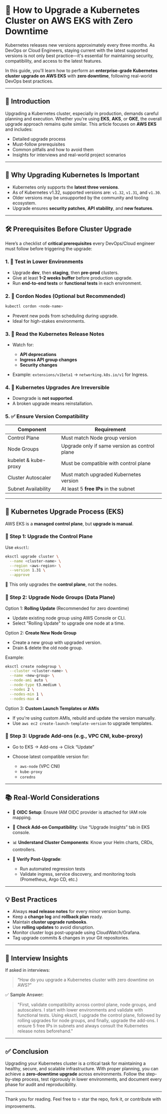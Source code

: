 # 🚀 How to Upgrade a Kubernetes Cluster on AWS EKS with Zero Downtime

Kubernetes releases new versions approximately every three months. As DevOps or Cloud Engineers, staying current with the latest supported versions is not only best practice—it's essential for maintaining security, compatibility, and access to the latest features.

In this guide, you'll learn how to perform an **enterprise-grade Kubernetes cluster upgrade on AWS EKS** with **zero downtime**, following real-world DevOps best practices.

---

## 🌟 Introduction

Upgrading a Kubernetes cluster, especially in production, demands careful planning and execution. Whether you're using **EKS**, **AKS**, or **GKE**, the overall upgrade approach remains quite similar. This article focuses on **AWS EKS** and includes:

- Detailed upgrade process
- Must-follow prerequisites
- Common pitfalls and how to avoid them
- Insights for interviews and real-world project scenarios

---

## 📌 Why Upgrading Kubernetes Is Important

- Kubernetes only supports the **latest three versions**.
- As of Kubernetes v1.32, supported versions are: `v1.32`, `v1.31`, and `v1.30`.
- Older versions may be unsupported by the community and tooling ecosystem.
- Upgrade ensures **security patches**, **API stability**, and **new features**.

---

## 🛠️ Prerequisites Before Cluster Upgrade

Here’s a checklist of **critical prerequisites** every DevOps/Cloud engineer must follow before triggering the upgrade:

### 1. 🧪 Test in Lower Environments

- Upgrade **dev**, then **staging**, then **pre-prod** clusters.
- Give at least **1–2 weeks buffer** before production upgrade.
- Run **end-to-end tests** or **functional tests** in each environment.

### 2. 🧯 Cordon Nodes (Optional but Recommended)

```bash
kubectl cordon <node-name>
````

* Prevent new pods from scheduling during upgrade.
* Ideal for high-stakes environments.

### 3. 📄 Read the Kubernetes Release Notes

* Watch for:

  * **API deprecations**
  * **Ingress API group changes**
  * **Security changes**
* Example: `extensions/v1beta1` → `networking.k8s.io/v1` for Ingress.

### 4. 🔁 Kubernetes Upgrades Are Irreversible

* Downgrade is **not supported**.
* A broken upgrade means reinstallation.

### 5. ✅ Ensure Version Compatibility

| Component            | Requirement                                   |
| -------------------- | --------------------------------------------- |
| Control Plane        | Must match Node group version                 |
| Node Groups          | Upgrade only if same version as control plane |
| kubelet & kube-proxy | Must be compatible with control plane         |
| Cluster Autoscaler   | Must match upgraded Kubernetes version        |
| Subnet Availability  | At least 5 **free IPs** in the subnet         |

---

## 🔄 Kubernetes Upgrade Process (EKS)

AWS EKS is a **managed control plane**, but **upgrade is manual**.

### 🔹 Step 1: Upgrade the Control Plane

Use `eksctl`:

```bash
eksctl upgrade cluster \
  --name <cluster-name> \
  --region <aws-region> \
  --version 1.31 \
  --approve
```

🎯 This only upgrades the **control plane**, not the nodes.

### 🔹 Step 2: Upgrade Node Groups (Data Plane)

Option 1: **Rolling Update** (Recommended for zero downtime)

* Update existing node group using AWS Console or CLI.
* Select "Rolling Update" to upgrade one node at a time.

Option 2: **Create New Node Group**

* Create a new group with upgraded version.
* Drain & delete the old node group.

Example:

```bash
eksctl create nodegroup \
  --cluster <cluster-name> \
  --name <new-group> \
  --node-ami auto \
  --node-type t3.medium \
  --nodes 2 \
  --nodes-min 1 \
  --nodes-max 4
```

Option 3: **Custom Launch Templates or AMIs**

* If you're using custom AMIs, rebuild and update the version manually.
* Use `aws ec2 create-launch-template-version` to upgrade templates.

### 🔹 Step 3: Upgrade Add-ons (e.g., VPC CNI, kube-proxy)

* Go to EKS → Add-ons → Click “Update”
* Choose latest compatible version for:

  * `aws-node` (VPC CNI)
  * `kube-proxy`
  * `coredns`

---

## 📚 Real-World Considerations

* 🔐 **OIDC Setup**: Ensure IAM OIDC provider is attached for IAM role mapping.
* 🧩 **Check Add-on Compatibility**: Use “Upgrade Insights” tab in EKS console.
* 📊 **Understand Cluster Components**: Know your Helm charts, CRDs, controllers.
* 🧪 **Verify Post-Upgrade**:

  * Run automated regression tests
  * Validate ingress, service discovery, and monitoring tools (Prometheus, Argo CD, etc.)

---

## 💡 Best Practices

* Always **read release notes** for every minor version bump.
* Keep a **change log** and **rollback plan** ready.
* Maintain **cluster upgrade runbooks**.
* Use **rolling updates** to avoid disruption.
* Monitor cluster logs post-upgrade using CloudWatch/Grafana.
* Tag upgrade commits & changes in your Git repositories.

---

## 🔎 Interview Insights

If asked in interviews:

> “How do you upgrade a Kubernetes cluster with zero downtime on AWS?”

✅ Sample Answer:

> "First, validate compatibility across control plane, node groups, and autoscalers. I start with lower environments and validate with functional tests. Using eksctl, I upgrade the control plane, followed by rolling upgrades for node groups, and finally, upgrade the add-ons. I ensure 5 free IPs in subnets and always consult the Kubernetes release notes beforehand."

---

## ✅ Conclusion

Upgrading your Kubernetes cluster is a critical task for maintaining a healthy, secure, and scalable infrastructure. With proper planning, you can achieve a **zero-downtime upgrade** across environments. Follow the step-by-step process, test rigorously in lower environments, and document every phase for audit and reproducibility.

---

Thank you for reading. Feel free to ⭐ star the repo, fork it, or contribute with improvements.
